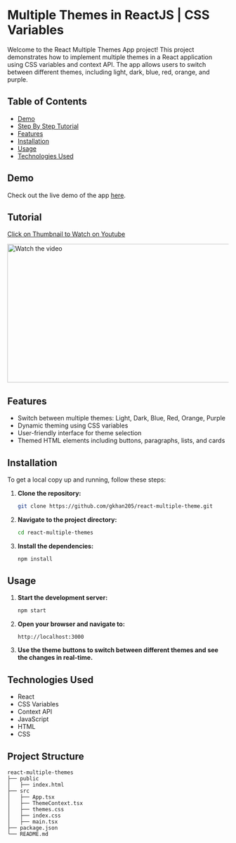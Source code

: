 # Multiple Themes in ReactJS | CSS Variables

Welcome to the React Multiple Themes App project! This project demonstrates how to implement multiple themes in a React application using CSS variables and context API. The app allows users to switch between different themes, including light, dark, blue, red, orange, and purple.

## Table of Contents

- [Demo](#demo)
- [Step By Step Tutorial](#tutorial)
- [Features](#features)
- [Installation](#installation)
- [Usage](#usage)
- [Technologies Used](#technologies-used)

## Demo

Check out the live demo of the app [here](https://gkhan205.github.io/react-multiple-theme/).

## Tutorial

[Click on Thumbnail to Watch on Youtube](https://youtu.be/ggdtgrzMK8A)

[<img alt="Watch the video" height="315" src="https://img.youtube.com/vi/ggdtgrzMK8A/hqdefault.jpg" width="560"/>](https://youtu.be/ggdtgrzMK8A)

## Features

- Switch between multiple themes: Light, Dark, Blue, Red, Orange, Purple
- Dynamic theming using CSS variables
- User-friendly interface for theme selection
- Themed HTML elements including buttons, paragraphs, lists, and cards

## Installation

To get a local copy up and running, follow these steps:

1. **Clone the repository:**

   ```bash
   git clone https://github.com/gkhan205/react-multiple-theme.git
   ```

2. **Navigate to the project directory:**

   ```bash
   cd react-multiple-themes
   ```

3. **Install the dependencies:**

   ```bash
   npm install
   ```

## Usage

1. **Start the development server:**

   ```bash
   npm start
   ```

2. **Open your browser and navigate to:**

   ```
   http://localhost:3000
   ```

3. **Use the theme buttons to switch between different themes and see the changes in real-time.**

## Technologies Used

- React
- CSS Variables
- Context API
- JavaScript
- HTML
- CSS

## Project Structure

```
react-multiple-themes
├── public
│   ├── index.html
├── src
│   ├── App.tsx
│   ├── ThemeContext.tsx
│   ├── themes.css
│   ├── index.css
│   ├── main.tsx
├── package.json
└── README.md
```


